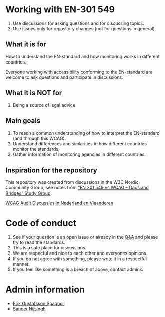 # Working with EN-301 549
1. Use discussions for asking questions and for discussing topics.
1. Use issues only for repository changes (not for questions in general).

## What it is for
How to understand the EN-standard and how monitoring works in different countries.

Everyone working with accessibility conforming to the EN-standard are welcome to ask questions and participate in discussions.

## What it is NOT for
1. Being a source of legal advice.

## Main goals
1. To reach a common understanding of how to interpret the EN-standard (and through this WCAG).
1. Understand differences and simlarities in how different countries monitor the standards.
1. Gather information of monitoring agencies in different countries.

## Inspiration for the repository
This repository was created from discussions in the W3C Nordic Community Group, see notes from [“EN 301 549 vs WCAG – Gaps and Bridges” Study Group](https://www.w3.org/community/nordic-accessibility/2024/11/07/en-301-549-vs-wcag-gaps-and-bridges-study-group/).

[WCAG Audit Discussies in Nederland en Vlaanderen](https://github.com/WCAG-Audit-Discussions/NL-BE)

# Code of conduct
1. See if your question is an open issue or already in the [Q&A](https://github.com/Nordic-Accessibility-Community-Group/working-with-EN-301-549/discussions/categories/q-a) and please try to read the standards.
2. This is a safe place for discussions.
3. We are respecful and nice to each other and everyones opinions.
4. If you do not agree with something, please write it in a respectful manner.
5. If you feel like something is a breach of above, contact admins.

# Admin information
- [Erik Gustafsson Spagnoli](https://github.com/erikgustafsson/)
- [Sander Nijsingh](https://github.com/sander-nl)
